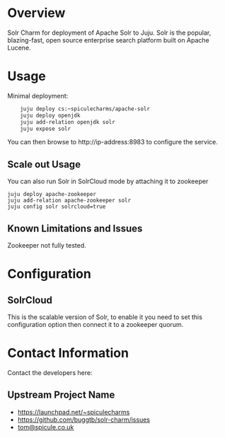 # Overview

Solr Charm for deployment of Apache Solr to Juju.
Solr is the popular, blazing-fast, open source enterprise search platform built on Apache Lucene.

# Usage

Minimal deployment:

```bash
    juju deploy cs:~spiculecharms/apache-solr
    juju deploy openjdk
    juju add-relation openjdk solr
    juju expose solr
```

You can then browse to http://ip-address:8983 to configure the service.

## Scale out Usage

You can also run Solr in SolrCloud mode by attaching it to zookeeper

    juju deploy apache-zookeeper
    juju add-relation apache-zookeeper solr
    juju config solr solrcloud=true

## Known Limitations and Issues

Zookeeper not fully tested.

# Configuration

## SolrCloud

This is the scalable version of Solr, to enable it you need to set this configuration option then connect it to a zookeeper quorum.

# Contact Information

Contact the developers here:

## Upstream Project Name

  - https://launchpad.net/~spiculecharms
  - https://github.com/buggtb/solr-charm/issues
  - tom@spicule.co.uk
